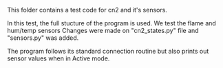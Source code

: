 

This folder contains a test code for cn2 and it's sensors.

In this test, the full stucture of the program is used. We test the flame and hum/temp sensors
Changes were made on "cn2_states.py" file and "sensors.py" was added.

The program follows its standard connection routine but also prints out sensor values when
in Active mode.


